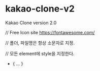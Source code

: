 # kakao-clone-v2

Kakao Clone version 2.0

// Free Icon site
https://fontawesome.com/

// 폴더, 파일명은 항상 소문자로 지정.

// 모든 element에 style을 지정한다.

- {
  ...
  }
